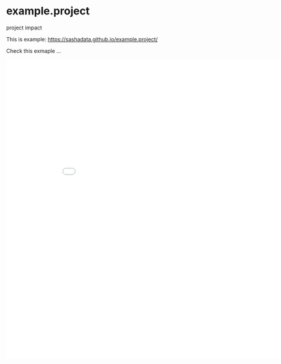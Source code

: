 # example.project
project impact

This is example: https://sashadata.github.io/example.project/

Check this exmaple ...

<iframe width="900" height="800" frameborder="0" scrolling="no" src="//plotly.com/~apugachev/5.embed"></iframe>
